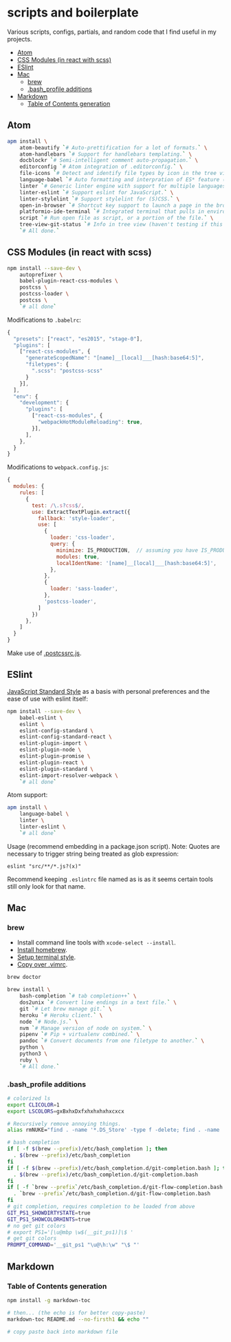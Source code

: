 # scripts and boilerplate

Various scripts, configs, partials, and random code that I find useful in my projects.

- [Atom](#atom)
- [CSS Modules (in react with scss)](#css-modules-in-react-with-scss)
- [ESlint](#eslint)
- [Mac](#mac)
  * [brew](#brew)
  * [.bash_profile additions](#bash_profile-additions)
- [Markdown](#markdown)
  * [Table of Contents generation](#table-of-contents-generation)

## Atom

```bash
apm install \
    atom-beautify `# Auto-prettification for a lot of formats.` \
    atom-handlebars `# Support for handlebars templating.` \
    docblockr `# Semi-intelligent comment auto-propagation.` \
    editorconfig `# Atom integration of .editorconfig.` \
    file-icons `# Detect and identify file types by icon in the tree view.` \
    language-babel `# Auto formatting and interpration of ES* feature (and JSX).` \
    linter `# Generic linter engine with support for multiple languages (install language packs separately).` \
    linter-eslint `# Support eslint for JavaScript.` \
    linter-stylelint `# Support stylelint for (S)CSS.` \
    open-in-browser `# Shortcut key support to launch a page in the browser.` \
    platformio-ide-terminal `# Integrated terminal that pulls in environment.` \
    script `# Run open file as script, or a portion of the file.` \
    tree-view-git-status `# Info in tree view (haven't testing if this is still necessary with recent git integration).` \
    `# All done.`
```

## CSS Modules (in react with scss)

```bash
npm install --save-dev \
    autoprefixer \
    babel-plugin-react-css-modules \
    postcss \
    postcss-loader \
    postcss \
    `# all done`
```

Modifications to `.babelrc`:

```js
{
  "presets": ["react", "es2015", "stage-0"],
  "plugins": [
    ["react-css-modules", {
      "generateScopedName": "[name]__[local]___[hash:base64:5]",
      "filetypes": {
        ".scss": "postcss-scss"
      }
    }],
  ],
  "env": {
    "development": {
      "plugins": [
        ["react-css-modules", {
          "webpackHotModuleReloading": true,
        }],
      ],
    },
  }
}
```

Modifications to `webpack.config.js`:

```js
{
  modules: {
    rules: [
      {
        test: /\.s?css$/,
        use: ExtractTextPlugin.extract({
          fallback: 'style-loader',
          use: [
            {
              loader: 'css-loader',
              query: {
                minimize: IS_PRODUCTION,  // assuming you have IS_PRODUCTION defined...
                modules: true,
                localIdentName: '[name]__[local]___[hash:base64:5]',
              },
            },
            {
              loader: 'sass-loader',
            },
            'postcss-loader',
          ]
        })
      },
    ]
  }
}
```

Make use of [.postcssrc.js](./postcssrc.js).

## ESlint

[JavaScript Standard Style](http://standardjs.com/) as a basis with personal preferences and the ease of use with eslint itself:

```bash
npm install --save-dev \
    babel-eslint \
    eslint \
    eslint-config-standard \
    eslint-config-standard-react \
    eslint-plugin-import \
    eslint-plugin-node \
    eslint-plugin-promise \
    eslint-plugin-react \
    eslint-plugin-standard \
    eslint-import-resolver-webpack \
    `# all done`
```

Atom support:

```bash
apm install \
    language-babel \
    linter \
    linter-eslint \
    `# all done`
```

Usage (recommend embedding in a package.json script). Note: Quotes are
necessary to trigger string being treated as glob expression:

```
eslint "src/**/*.js?(x)"
```

Recommend keeping `.eslintrc` file named as is as it seems certain tools still only look for that name.

## Mac

### brew

* Install command line tools with `xcode-select --install`.
* [Install homebrew](https://brew.sh/).
* [Setup terminal style](./jeremy.terminal).
* [Copy over .vimrc](./vimrc).

```bash
brew doctor

brew install \
    bash-completion `# tab completion++` \
    dos2unix `# Convert line endings in a text file.` \
    git `# Let brew manage git.` \
    heroku `# Heroku client.` \
    node `# Node.js.` \
    nvm `# Manage version of node on system.` \
    pipenv `# Pip + virtualenv combined.` \
    pandoc `# Convert documents from one filetype to another.` \
    python \
    python3 \
    ruby \
    `# All done.`
```

### .bash_profile additions

```bash
# colorized ls
export CLICOLOR=1
export LSCOLORS=gxBxhxDxfxhxhxhxhxcxcx

# Recursively remove annoying things.
alias rmNUKE="find . -name '*.DS_Store' -type f -delete; find . -name 'node_modules' -type d -exec rm -rf {} +; find . -name '*.pyc' -type f -delete; find . -name '*.class' -type f -delete"

# bash completion
if [ -f $(brew --prefix)/etc/bash_completion ]; then
  . $(brew --prefix)/etc/bash_completion
fi
if [ -f $(brew --prefix)/etc/bash_completion.d/git-completion.bash ]; then
  . $(brew --prefix)/etc/bash_completion.d/git-completion.bash
fi
if [ -f `brew --prefix`/etc/bash_completion.d/git-flow-completion.bash ]; then
  . `brew --prefix`/etc/bash_completion.d/git-flow-completion.bash
fi
# git completion, requires completion to be loaded from above
GIT_PS1_SHOWDIRTYSTATE=true
GIT_PS1_SHOWCOLORHINTS=true
# no get git colors
# export PS1='[\u@mbp \w$(__git_ps1)]\$ '
# get git colors
PROMPT_COMMAND='__git_ps1 "\u@\h:\w" "\$ "'
```

## Markdown

### Table of Contents generation

```bash
npm install -g markdown-toc

# then... (the echo is for better copy-paste)
markdown-toc README.md --no-firsth1 && echo ""

# copy paste back into markdown file
```
